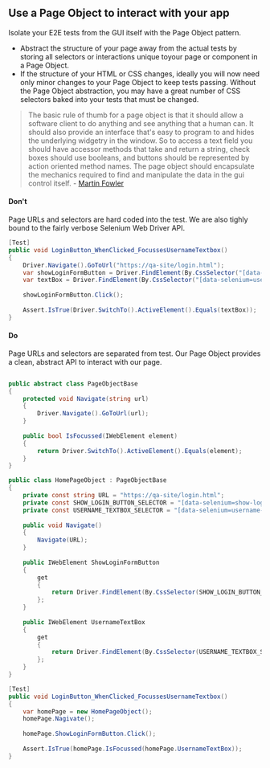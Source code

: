 ## Use a Page Object to interact with your app

Isolate your E2E tests from the GUI itself with the Page Object pattern.

- Abstract the structure of your page away from the actual tests by storing all selectors or interactions unique toyour page or component in a Page Object.
- If the structure of your HTML or CSS changes, ideally you will now need only minor changes to your Page Object to keep tests passing. Without the Page Object abstraction, you may have a great number of CSS selectors baked into your tests that must be changed.
  
> The basic rule of thumb for a page object is that it should allow a software client to do anything and see anything that a human can. It should also provide an interface that's easy to program to and hides the underlying widgetry in the window. So to access a text field you should have accessor methods that take and return a string, check boxes should use booleans, and buttons should be represented by action oriented method names. The page object should encapsulate the mechanics required to find and manipulate the data in the gui control itself. - [Martin Fowler](https://martinfowler.com/bliki/PageObject.html)

#### Don't

Page URLs and selectors are hard coded into the test. We are also tighly bound to the fairly verbose Selenium Web Driver API.

```c#
[Test]
public void LoginButton_WhenClicked_FocussesUsernameTextbox()
{
    Driver.Navigate().GoToUrl("https://qa-site/login.html");
    var showLoginFormButton = Driver.FindElement(By.CssSelector("[data-selenium=show-login-button]"));
    var textBox = Driver.FindElement(By.CssSelector("[data-selenium=username-textbox]"));
    
    showLoginFormButton.Click();
    
    Assert.IsTrue(Driver.SwitchTo().ActiveElement().Equals(textBox));
}
```

#### Do

Page URLs and selectors are separated from test. Our Page Object provides a clean, abstract API to interact with our page.

```c#

public abstract class PageObjectBase
{
    protected void Navigate(string url)
    {
        Driver.Navigate().GoToUrl(url);
    }
    
    public bool IsFocussed(IWebElement element)
    {
        return Driver.SwitchTo().ActiveElement().Equals(element);
    }
}

public class HomePageObject : PageObjectBase
{
    private const string URL = "https://qa-site/login.html";
    private const SHOW_LOGIN_BUTTON_SELECTOR = "[data-selenium=show-login-button]";
    private const USERNAME_TEXTBOX_SELECTOR = "[data-selenium=username-textbox]";
    
    public void Navigate()
    {
        Navigate(URL);
    }
    
    public IWebElement ShowLoginFormButton
    {
        get 
        { 
            return Driver.FindElement(By.CssSelector(SHOW_LOGIN_BUTTON_SELECTOR));
        };
    }
    
    public IWebElement UsernameTextBox
    {
        get 
        { 
            return Driver.FindElement(By.CssSelector(USERNAME_TEXTBOX_SELECTOR));
        };
    }
}

[Test]
public void LoginButton_WhenClicked_FocussesUsernameTextbox()
{
    var homePage = new HomePageObject();
    homePage.Nagivate();
    
    homePage.ShowLoginFormButton.Click();
    
    Assert.IsTrue(homePage.IsFocussed(homePage.UsernameTextBox));
}

```